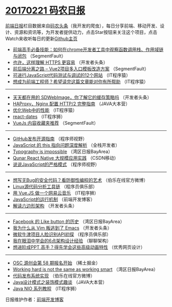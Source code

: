 # [20170221 码农日报](https://toutiao.qdkfweb.cn/date/2017/02/21)

[前端日报](https://qdkfweb.cn/c/news)栏目数据来自[码农头条](https://toutiao.qdkfweb.cn/)（我开发的爬虫），每日分享前端、移动开发、设计、资源和资讯等，为开发者提供动力，点击Star按钮来关注这个项目，点击Watch来收听每日的更新[Github主页](https://github.com/kujian/frontendDaily)
* [前端高手必备技能：如何在chrome开发者工具中观察函数调用栈、作用域链与闭包](https://toutiao.qdkfweb.cn/27086.html) （SegmentFault）
* [也许，这样理解 HTTPS 更容易](https://toutiao.qdkfweb.cn/27060.html) （开发者头条）
* [前后端分离之路 &#8211; Vue2项目多入口模板改造方案](https://toutiao.qdkfweb.cn/27082.html) （SegmentFault）
* [可进行JavaScript代码测试与调试的12个网站](https://toutiao.qdkfweb.cn/27070.html) （IT程序猿）
* [想成为前端工程师？希望读完这篇文章能对你有所帮助](https://toutiao.qdkfweb.cn/27071.html) （IT程序猿）

***
* [天天都在用的 SDWebImage，你了解它的缓存策略吗](https://toutiao.qdkfweb.cn/27058.html) （开发者头条）
* [HAProxy、Nginx 配置 HTTP/2 完整指南](https://toutiao.qdkfweb.cn/27051.html) （JAVA大本营）
* [优化Web中的性能](https://toutiao.qdkfweb.cn/27074.html) （IT程序猿）
* [react-dates](https://toutiao.qdkfweb.cn/27094.html) （IT程序狮）
* [VueJs 内容收藏夹推荐](https://toutiao.qdkfweb.cn/27083.html) （SegmentFault）

***
* [GitHub发布开源指南](https://toutiao.qdkfweb.cn/27088.html) （程序师视野）
* [JavaScript 的 this 指向问题深度解析](https://toutiao.qdkfweb.cn/27028.html) （全栈开发者）
* [Typography is impossible](https://toutiao.qdkfweb.cn/27031.html) （湾区日报BayArea）
* [Qunar React Native 大规模应用实践](https://toutiao.qdkfweb.cn/27043.html) （CSDN移动）
* [说说JavaScript的严格模式](https://toutiao.qdkfweb.cn/27090.html) （程序师视野）

***
* [想写无Bug的安全代码？看防御性编程的艺术](https://toutiao.qdkfweb.cn/27106.html) （伯乐在线官方微博）
* [Linux源代码分析工具链](https://toutiao.qdkfweb.cn/27055.html) （程序员俱乐部）
* [用 Vue.JS 做一个网易云音乐](https://toutiao.qdkfweb.cn/27097.html) （IT程序狮）
* [JavaScript的运行机制](https://toutiao.qdkfweb.cn/27099.html) （前端开发博客）
* [解读六边形架构](https://toutiao.qdkfweb.cn/27063.html) （开发者头条）

***
* [Facebook 的 Like button 的历史](https://toutiao.qdkfweb.cn/27034.html) （湾区日报BayArea）
* [我为什么从 Vim 叛逃到了 Emacs](https://toutiao.qdkfweb.cn/27064.html) （开发者头条）
* [微软牛津项目人脸识别API初探](https://toutiao.qdkfweb.cn/27054.html) （程序员俱乐部）
* [我在眼泪中学会的6点架构设计经验](https://toutiao.qdkfweb.cn/27042.html) （聊聊架构）
* [想进阶成PPT 高手？得先学会这些高级动画特性](https://toutiao.qdkfweb.cn/27102.html) （优秀网页设计）

***
* [OSC 源创会第 58 期报名开始](https://toutiao.qdkfweb.cn/27105.html) （稀土掘金）
* [Working hard is not the same as working smart](https://toutiao.qdkfweb.cn/27033.html) （湾区日报BayArea）
* [代码发布系统实现](https://toutiao.qdkfweb.cn/27107.html) （伯乐在线官方微博）
* [Java设计模式之装饰模式趣谈](https://toutiao.qdkfweb.cn/27053.html) （JAVA大本营）
* [Java NIO 系列教程](https://toutiao.qdkfweb.cn/27095.html) （IT程序狮）

日报维护作者：[前端开发博客](https://qdkfweb.cn/) 